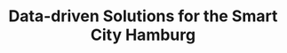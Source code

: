 ---
id: "smartcity" # nochmal überlegen
method: "Seminare"
institution: "Fakultät für Mathematik, Informatik und Naturwissenschaften"
title: "Data-driven Solutions for the Smart City Hamburg"
title_project:
title_short: "D²S²C"
period: "Apr 22 ­­- Mar 23 (12 months)"
foerderlinie: "Transferorientierte Data Literacy"
round: "1"
lecture2go: "68600"
uhh_url: "https://www.hcl.uni-hamburg.de/ddlitlab/data-literacy-lehrlabor/erste-foerderrunde/13-smartcity.html"
contributors: "Marten Borchers, Jan Krause"
mentor: "Prof. Dr. Eva Bittner"
quote: "Aufgrund der fortschreitenden Digitalisierung aller Lebensbereiche sind die Anforderungen an Bürgerinnen und Bürger, sich selbstständig in einer sich schnell verändernden und von Informationen durchdrungenen Welt zurechtzufinden, gestiegen."
text: |
    ### Das Projekt Smart City Hamburg

    Im Projekt "Data-driven Solutions for the Smart City Hamburg (D²S²C)" werden real existierende Herausforderungen aus dem Bereich Smart City von Studierenden im Rahmen der Lehrveranstaltung analysiert und prototypische Lösungen entwickelt. Hierfür wird mit der HOCHBAHN, dem HSV/Future Dock und dem Landesbetrieb Geoinformation und Vermessung zusammengearbeitet und so ein Transfer zwischen Theorie und Praxis ermöglicht.

    Das Konzept “Smart City” beschreibt in vielschichtiger Hinsicht den Aufbau und die Vernetzung unzähliger Stakeholder in einer intelligenten und innovativen Stadt, in der ein gemeinschaftliches Miteinander mit hoher Lebensqualität und nachhaltigem Ressourcenverbrauch angestrebt wird. In der Lehrveranstaltung wurde mit unterschiedlichen Methoden aus den Bereichen Requirement Engineering, Projektmanagement, Business Intelligence, Prozessmanagement, Data Science und künstliche Intelligenz gearbeitet. Diese wurden von den Studierenden eingesetzt, um in Kooperation mit den Organisationen und Unternehmen praktikable Lösungen zu entwickeln. Dies beinhaltete die Analyse und Visualisierung von Daten und Prozessen, um Informationen und Wissen zu generieren. Zudem kann der Einsatz von künstlicher Intelligenz auch Vorhersagen und damit Automatisierungen ermöglichen, sodass Arbeitsschritte ggf. entfallen oder operative Optimierungen möglich werden.

    ### Rückblick und Ergebnisse

    Im Projekt wurde erfolgreich eine hybride und innovative Lern- und Lehrumgebung entwickelt und anschließend im Rahmen von zwei Semestern mit zwei unterschiedlichen Gruppen von 17 und 12 Studierenden aus über zehn Studiengängen erprobt und weiterentwickelt. Das Konzept setzte dabei auf innovative Technologien, die insbesondere zu Beginn bzw. in den ersten 3 Wochen eingeführt und vertieft wurden. Diese betreffen Methoden des agilen Projektmanagements nach Scrum, die iterative Softwareentwicklung, Data Science und des Machine Learning sowie Aspekte der Gruppenorganisation und unterstützende Tools. Im Anschluss danach begann die intensive Gruppen- und Entwicklungsphase. Zu Beginn dieser wurden die realen Use Cases der Partnerunternehmen und -organisationen diskutiert und konkretisiert, um ein tiefes Verständnis der Domäne und die Probleme und Herausforderungen zu durchdringen und den Lösungsbedarf zu spezifizieren. Diesem wurde in Form von Prototypen nachgegangen, die von den Studierenden in Gruppen und unter Nutzung bereitgestellter als auch öffentlich zugänglicher Daten entwickelt und regelmäßig evaluiert wurden. 

    Das Projekt hat die Data Literacy Education in Bezug auf unterschiedliche Arbeitsweisen gefördert und ergänzt das Angebot der MIN-Fakultät durch ein praxisnahes Format, das Studierende zur Entwicklung von innovativen Lösungen motiviert. Darüber hinaus fand eine gewinnbringende Vernetzung mit externen Partnern statt. Damit unterscheidet sich das Format von vorhandenen und theoretisch geprägten Angeboten, auf die es direkt aufbaut und dessen Inhalte durch Anwendung vertieft werden. Neben der Förderung von Data Literacy, Problem-based Learning, nutzerzentrierte Entwicklung, kritischem Denken, Gruppenarbeit und der agilen Entwicklung von Lösungen wurden auch analytische Fähigkeiten sowie Aspekte der inter- und transdisziplinären Zusammenarbeit gefördert.

    Die Auswertungen der Umfragen als auch Rückmeldungen der Studierenden zeigen, dass das Seminar von hohem Interesse ist und die Kompetenzen erfolgreich vermittelt werden. Dies betrifft insbesondere Data Literacy und das problembasierte Arbeiten und Entwickeln von Lösungen. Auch die Partnerunternehmen und -organisationen sind von dem Format angetan und interessiert, da diese vor komplexen Herausforderungen stehen, deren Lösungen unklar sind. Daten sind dabei meist verfügbar, strukturiert als auch unstrukturiert und können unterschiedlich nutzbar gemacht werden, um Informationen und letztendlich Wissen für Entscheidungen zu generieren.

    ### Tipps von Lehrenden für Lehrende

    Die Lehre wurde hybrid durchgeführt und über die Semester wurden verschiedene Technologien ausprobiert, um optimale Möglichkeiten zur Unterstützung der Organisation als auch Lehre zu finden. Die Erfahrungen leisten einen wichtigen Beitrag zur Fortführung, da die Kompatibilität mit externen Systemen wichtig ist, um eine Verzahnung von Tools zu erreichen. Zudem wurde deutlich, dass Vor-Ort-Termine insbesondere zu Beginn als auch zwischendurch eine wichtige nicht-funktionale Aufgabe erfüllen. Studierende als auch Lehrende erhalten so einen besseren Eindruck voneinander und können sich so niedrigschwelliger und einfacher austauschen, womit die Bildung einer Gruppe als Einheit besser und ergänzend zur digitalen Lehre gefördert wird. Dies wirkt sich positiv auf die Zusammenarbeit, den Austausch und die Zuverlässigkeit innerhalb der Gruppe von Studierenden aus.

image: 
image_credit:
link_external: "https://urbanplanning.informatik.uni-hamburg.de/IS4UrbanPlanning/index.xhtml;jsessionid=759060d7d42cbbbebfb7aae871ab, https://www.hochbahn.de/de, https://futuredock.de/, https://www.hamburg.de/bsw/landesbetrieb-geoinformation-und-vermessung/"
stine: "SoSe 2022 & WiSe 2022/23: Seminare https://www.stine.uni-hamburg.de/scripts/mgrqispi.dll?APPNAME=CampusNet&PRGNAME=COURSEDETAILS&ARGUMENTS=-N000000000000001,-N000605,-N0,-N383473243967747,-N383473243942748,-N0,-N0,-N3,-ARBWCcBGm7URMxBRDVbZ0ef9w4zPtfgUUPWR7YgoIPYoL3QedvuRS7QWXRqfAvj5WYBKX7DZbrgpjPIUxfz5JOq6CmBGxeQUJHjoUmdZuPfRHRNo5vfwsPzLlvbZWfoB9rqR6f-pwmdZaOMl67ZfNPWLp4goveWWWfSH04MKaHfKhODPkHNKp4qVjvQmuOfWKWz5xPWKMcjAqrgP0RBRTczZw4IPHWMLMYBf6QYLsRQP8Wg7FfWmPxdwqOdWsedGevuawVdRfPBH8Wd9ZcNWYPuRPOoUtcqRuWooZfUKK3Q5QfQR-HN2NxdGJVqKUQzKJVNmIvuWEHNKxRqPzxzcNcqPBYIo9CuUk4MUTffLAQumTWfLWHQozmUHDHNHymMKUxgWW3vZzPW5bfjV6mZKwPDWURqGu7NZuPdKtxY7NRgUmOZUhPNWKWqWh3fm3QzN-WYHLQBoIRNPSVQedHoK3VDHbWSU7YoHEeZPtHBwV4qBjfuljQNKT4qPqmDZsQZHSfBNZHdZoeqRlYM5AYQWTHULk7QHfvd26OBDjQgLBc-ULmNPWYUWtOYHNeULqmS5Kv-iFQDwdOWHIcz79cSojPfALVUBAHIfZPgmWQYojxNosQZRpR-RIxzDwv-pbPzH6fN593oBA4ILxQY6eWWW0RSm83zLvHURFxdo0cfRyvoBtYQRtRQRvRDHKQDKKm-LkfNV-HYw5fQRFrMp3QUVFOgLVQMoQPB5Vx-m7RSKERQphxDP7RdP0moHAHqAUQoBw, https://stine.uni-hamburg.de/scripts/mgrqispi.dll?APPNAME=CampusNet&PRGNAME=COURSEDETAILS&ARGUMENTS=-N000000000000001,-N000605,-N0,-N381735267011396,-N381735267020397,-N0,-N0,-N3,-AcDUCedGjWSW9PfRjPQmEVBZtRYABrDUdfzwfYoPBPBm7WZWzVY6D7dAeWIHJYYAY4fDFmW5ZRURQcIWzRUpLxIUWOWRPfqZwWMLKP-LjPU5yRf2FQQPxmoH3Vqyj7-UTff5AOIVdWgoqHSLNHYGYrgRFxfoJOuKNeUp6fuo0cuHUmo5vmgmXHNHfYIUle-iFeqU-7DlAVdLoYDmAYD5QfjltQuRBVB65cgHq4z5z7YAVRf2jcY7jVWL9cWBtOjUqxDox3uHw4WLmmvZtHvZBWSpS7uAfWz2N7ZVNQ-Ud3BwuOSAqQqRsQfUmPZp7vZPAHuoarqKPYf5axuW6QuLvxYU-HUPJeuPovdwwH-WSPBR-xNRlHSU7Q-LJ3oWjHWoH4IHV3QoMWSogeqoyeuLfHjUJrqHMPZnFcBFNWZLqeMeFQNHKCQewfjpHxSPD7qD-O-5EOz567jR3OjHamfRyxZpLxSU6vNUkVdFj7fo5xYKlYu5PHNwJQWpJRgc-cdmpHUUPPBwyVMWYRIUARzZoQSLFVBKkVfl9cqH6VdKzHdUtvYLe4gRNmNPKmqnNHQnjVZDNVIRaej5sW-pT3QHZmDwXcDRWQQL5mZHLWjp7PuAxmgHUmzwJPNUCxYUIQBmhVZlZmdRNQjUHxSLlWQ5P3IHMYuPNxY7NYSntmUK6PUob3BRYmIp33opzcYH3VSAdHgR6YMWUPW5ofDetVNwzeUWP3onZ4foV7DU3mNK7HYWw4ULuvfLyVtZq7W5kxWRP"
---